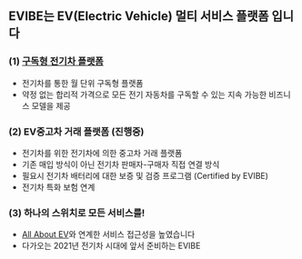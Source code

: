 ## EVIBE는 EV(Electric Vehicle) 멀티 서비스 플랫폼 입니다

### (1) [구독형 전기차 플랫폼]("https://ryankwon4.wixsite.com/evibe")
* 전기차를 통한 월 단위 구독형 플랫폼
* 약정 없는 합리적 가격으로 모든 전기 자동차를 구독할 수 있는 지속 가능한 비즈니스 모델을 제공

### (2) EV중고차 거래 플랫폼 (진행중)
* 전기차를 위한 전기차에 의한 중고차 거래 플랫폼
* 기존 매입 방식이 아닌 전기차 판매자-구매자 직접 연결 방식
* 필요시 전기차 배터리에 대한 보증 및 검증 프로그램 (Certified by EVIBE)
* 전기차 특화 보험 연계

### (3) 하나의 스위치로 모든 서비스를!
* [All About EV]("sini42dot.github.io")와 연계한 서비스 접근성을 높였습니다
* 다가오는 2021년 전기차 시대에 앞서 준비하는 EVIBE

